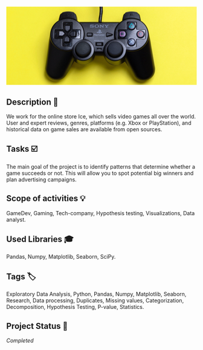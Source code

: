![Games](games.jpg)

## Description :key:
We work for the online store Ice, which sells video games all over the world. User and expert reviews, genres, platforms (e.g. Xbox or PlayStation), and historical data on game sales are available from open sources. 
## Tasks :ballot_box_with_check:
The main goal of the project is to identify patterns that determine whether a game succeeds or not. This will allow you to spot potential big winners and plan advertising campaigns.

## Scope of activities :bulb:
GameDev, Gaming, Tech-company, Hypothesis testing, Visualizations, Data analyst.


## Used Libraries :mortar_board:
Pandas, Numpy, Matplotlib, Seaborn, SciPy.


## Tags :label:
Exploratory Data Analysis, Python, Pandas, Numpy, Matplotlib, Seaborn, Research, Data processing, Duplicates, Missing values, Categorization, Decomposition, Hypothesis Testing, P-value, Statistics.


## Project Status :black_square_button:
_Completed_ 
